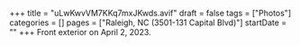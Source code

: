 +++
title = "uLwKwvVM7KKq7mxJKwds.avif"
draft = false
tags = ["Photos"]
categories = []
pages = ["Raleigh, NC (3501-131 Capital Blvd)"]
startDate = ""
+++
Front exterior on April 2, 2023.
